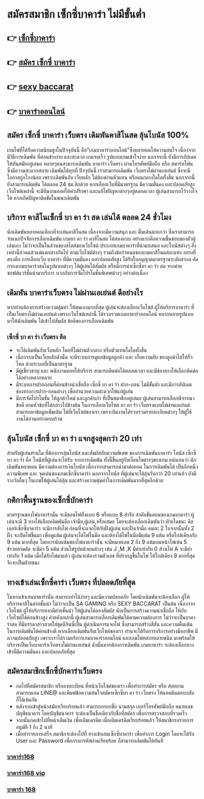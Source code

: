# สมัครสมาชิก เซ็กซี่บาคาร่า ไม่มีขั้นต่ำ

## 👉 [เซ็กซี่บาคาร่า](https://bit.ly/3fKDprD)
## 👉 [สมัคร เซ็กซี่ บาคาร่า](https://bit.ly/3fKDprD)
## 👉 [sexy baccarat](https://bit.ly/3fKDprD)
## 👉 [บาคาร่าออนไลน์](https://bit.ly/3fKDprD)

## สมัคร เซ็กซี่ บาคาร่า เว็บตรง เดิมพันคาสิโนสด ลุ้นโบนัส 100%

เกมไพ่ที่ได้รับความนิยมสูงในปัจจุบันนี้ คือ“เกมบาคาร่าออนไลน์”ซึ่งหลายคนให้ความสนใจ เนื่องจากมีวิธีการเดิมพัน ที่ค่อนข้างง่าย และสะดวก เกมจบเร็ว รูปแบบเกมเข้าใจง่าย นอกจากนี้ ยังมีการอัปเดตให้ทันสมัยอยู่เสมอ หลายๆคนสามารถเดิมพัน บาคาร่า เว็บตรง ผ่านโทรศัพท์มือถือ หรือ สมาร์ทโฟน ซึ่งมีความสะดวกสบาย เดิมพันได้ทุกที่ ปัจจุบันนี้ เราสามารถเดิมพัน เว็บตรงไม่ผ่านเอเย่นต์ ซึ่งจะมีโอกาสถูกโกงน้อย เพราะเดิมพันกับ เว็บหลัก ไม่ต้องผ่านตัวแทน หรือคนกลางใดใดทั้งสิ้น นอกจากนี้ ยังสามารถเดิมพัน ได้ตลอด 24 ชม.อีกด้วย หากเลือกเว็บที่มีมาตรฐาน มีความมั่นคง และปลอดภัยสูง เว็บไซต์เหล่านี้ จะมีทีมงานคอยให้คำปรึกษา และแก้ไขปัญหาต่างๆอยู่ตลอดเวลา ผู้เล่นสามารถไว้วางใจได้ หากเกิดปัญหาติดขัดในขณะเดิมพัน

## บริการ คาสิโนเซ็กซี่ บา คา ร่า สด เล่นได้ ตลอด 24 ชั่วโมง

นักเดิมพันหลายคนเลือกที่จะเล่นคาสิโนสด เนื่องจากมีความสนุก และ ตื่นเต้นมากกว่า ซึ่งเราสามารถจำแนกปัจจัยการเลือกเดิมพัน เกมบา คา ร่า คาสิโนสด ได้สองแบบ อย่างแรกคือความชื่นชอบของตัวผู้เล่นเอง ไม่ว่าจะเป็นในส่วนของสไตล์ของเว็บไซต์ ประเภทเกมบาคาร่าที่นำมาเสนอ และโบนัสต่างๆ สิ่งเหล่านี้ล้วนแล้วแต่แตกต่างกันไป ตามเว็บไซต์ต่างๆ รวมถึงข้อกำหนดของเกมคาสิโนแต่ละแห่ง อย่างที่สองคือ การเลือกเว็บ บาคาร่า ที่มีความมั่นคง และปลอดภัยสูง ได้รับใบอนุญาตมาตรฐานระดับสากล คัดกรองเกมบาคาร่าสดในรูปแบบต่างๆ ให้ผู้เล่นได้สัมผัส หรือมีการนำเซ็กซี่บา คา ร่า สด จากค่ายซอฟต์แวร์ชั้นนำมาบริการ บวกกับการจัดโปรโมชั่นพิเศษต่างๆ อย่างต่อเนื่อง

## เดิมพัน บาคาร่าเว็บตรง ไม่ผ่านเอเย่นต์ ดีอย่างไร

หากท่านต้องการสร้างความคุ้มค่า ให้ตนเองมากที่สุด ผู้เล่นจะต้องเลือกเว็บไซต์ ผู้ให้บริการบาคาร่า ที่เป็นเว็บตรงไม่ผ่านเอเย่นต์ เพราะเว็บไซต์เหล่านี้ ได้รวบรวมเกมบาคาร่าออนไลน์ หลากหลายรูปแบบมาให้นักเดิมพัน ได้เข้าไปสัมผัส ข้อดีของการเลือกเดิมพัน

### เซ็กซี่ บา คา ร่า เว็บตรง คือ
- จะได้เดิมพันกับเว็บหลัก โดยที่ไม่ผ่านตัวกลาง หรือตัวแทนใดใดทั้งสิ้น
- เนื่องจากเป็นเว็บหลักดังนั้น จะมีระบบการดูแลข้อมูลลูกค้า และ เก็บความลับ ของลูกค้าไม่ให้รั่วไหล ด้วยระบบที่เป็นมาตรฐาน
- มีผู้เชี่ยวชาญ และ พนักงานคอยให้บริการ สามารถติดต่อได้ตลอดเวลา และมีช่องทางให้เลือกติดต่อได้อย่างหลากหลาย
- มีระบบการฝากถอนที่ค่อนข้างน่าเชื่อถือ เซ็กซี่ บา คา ร่า ฝาก-ถอน ไม่มีขั้นต่ำ และมีการอัปเดตช่องทางการฝาก-ถอนต่างๆ เพื่ออำนวยความสะดวกให้แก่ผู้เล่น
- มีการจัดโปรโมชั่น ให้ลูกค้าใหม่ และลูกค้าเก่า ที่เป็นสมาชิกอยู่เสมอ
ผู้เล่นสามารถเลือกพิจารณาข้อดี ตามหัวข้อที่ได้กล่าวไปข้างต้น ในการเลือกเว็บไซต์ บา คา ร่า เว็บตรงแบบไม่ผ่านเอเย่นต์ สามารถหาข้อมูลเพิ่มเติม ได้ที่เว็บไซต์ของเรา เพราะทีมงานได้รวบรวมรายละเอียดต่างๆ ให้ผู้ใช้งานได้อ่านอย่างครบถ้วน

## ลุ้นโบนัส เซ็กซี่ บา คา ร่า แจกสูงสุดกว่า 20 เท่า

สำหรับผู้เล่นท่านใด ที่ต้องการลุ้นโบนัส และสัมผัสกับความพิเศษ ของการเดิมพันบาคาร่า โบนัส เซ็กซี่ บา คา ร่า คือ โบนัสที่ผู้เล่นจะได้รับ จากการเดิมพัน ทั้งนี้ขึ้นอยู่กับเงื่อนไขต่างๆของเกม แน่นอนว่า นักเดิมพันหลายคน มีความต้องการเงินโบนัส เนื่องจากสามารถนำมาต่อยอด ในการเดิมพันได้ เป็นอีกหนึ่งความพิเศษ และ จุดเด่นของเกมเซ็กซี่บาคาร่า นอกจากโบนัส ที่ผู้เล่นจะได้ลุ้นรับกว่า 20 เท่าแล้ว ยังมีรางวัลอื่นๆ ในเกมให้ผู้เล่นได้ลุ้น และสร้างความคุ้มค่าในการเดิมพันมากที่สุดอีกด้วย

## กติกาพื้นฐานของเซ็กซี่บักคาร่า

มาตรฐานของไพ่บาคาร่านั้น จะมีขอนไพ่ทั้งแบบ 6 หรือแบบ 8 สำรับ ลำดับขั้นตอนของเกมบาคาร่า ผู้เล่นจะมี 3 ทางให้เลือกเดิมพันคือ เจ้ามือ,ผู้เล่น,หรือเสมอ โดยจะต้องเลือกเดิมพันว่า ฝ่ายใดชนะ ดีลเลอร์เซ็กซี่บาคาร่า จะมีการสับไพ่ ก่อนที่จะแจกให้กับฝั่งผู้เล่น และฝั่งเจ้ามือ คนละ 2 ใบจากนั้นทั้ง 2 ฝั่ง จะเปิดไพ่ขึ้นมา เพื่อดูแต้ม  ผู้เล่นจะได้ไพ่ในมือ และต้องได้ไพ่ในมือมีแต้ม 9 แต้ม หรือใกล้เคียงกับ 9 แต้ม มากที่สุด โดยการนับแต้มของไพ่บาคาร่านั้น จะมีหมายเลข 2 ถึง 9 แต้มบนหน้าไพ่เช่น 5 ข้าวหลามตัด จะมีค่า 5 แต้ม ส่วนไพ่รูปหน้าคนต่างๆ เช่น J ,M ,K มีค่าเท่ากับ 0 ส่วนไพ่ A จะมีค่าเท่ากับ 1 แต้ม เมื่อได้รับไพ่มาแล้ว ผู้เล่นจะต้องรวมตัวเลข ที่ปรากฏขึ้นในไพ่ ให้ใกล้เคียง 9 มากที่สุดจึงจะเป็นฝ่ายชนะ


## ทางเข้าเล่นเซ็กซี่คาร่า เว็บตรง ที่ปลอดภัยที่สุด

ในทางเข้าเล่นบาคาร่านั้น สามารถทำได้ง่ายๆ และมีความปลอดภัย โดยนักเดิมพันจะต้องเลือก ผู้ให้บริการคาสิโนค่ายชั้นนำ ไม่ว่าจะเป็น SA GAMING หรือ SEXY BACCARAT เป็นต้น เนื่องจากเว็บไซต์ ผู้ให้บริการหากมีค่ายชั้นนำ ให้ผู้เล่นได้ลองสัมผัส นับเป็นการสร้างความน่าเชื่อถือ ให้กับเว็บไซต์ได้ค่อนข้างสูง ค่ายดังเหล่านี้ ผู้เล่นสามารถเลือกเดิมพันได้ตามความต้องการ ไม่ว่าจะเป็นบาคาร่าสด ที่มีบรรดาสาวสวยใส่ชุดบีกินนี่เป็น ผู้ดำเนินการแจกไพ่ ซึ่งสามารถสร้างสีสัน และความตื่นเต้น ในการเดิมพันได้ค่อนข้างดี หากเลือกเดิมพันกับเว็บไซต์ของเรา ท่านจะได้รับการบริการอย่างมืออาชีพ มีความปลอดภัยสูง เพราะเราได้รวมบริการเกมบาคาร่าออนไลน์ และเกมไพ่หลากหลายชนิด มาพร้อมให้บริการเป็นเว็บบาคาร่าเว็บตรงไม่ผ่านเอเย่นต์ ดังนั้นหากต้องการเดิมพัน เกมบาคาร่า จะต้องเลือกทางเข้าที่มีความมั่นคง และปลอดภัยที่สุด

## สมัครสมาชิกเซ็กซี่บักคาร่าเว็บตรง

- กดไปที่สมัครสมาชิก หรือลงทะเบียน ที่หน้าเว็บไซต์ของเรา เพื่อทำการสมัคร หรือ สอยถาม สามารถแอด LINE@ และพิมพ์ข้อความสนใจสมัครเซ็กซี่บา คา ร่า เว็บตรง ให้แอดมินตอบกลับก็ได้เช่นกัน
- หลังจากเข้าสู่หน้าสมัครเรียบร้อยแล้ว สามารถกรอกชื่อ นามสกุล เบอร์โทรศัพท์มือถือ หมายเลขบัญชีธนาคาร โดยบัญชีธนาคาร จะต้องเป็นชื่อเดียวกับชื่อที่สมัคร เพื่อการตรวจสอบที่รวดเร็ว
- จากนั้นกดเข้าไปที่หน้าเติมเงิน เพื่อเติมเครดิต เมื่อเติมเครดิตเรียบร้อยแล้ว ให้สมาชิกรอรายการอนุมัติ 1 ถึง 2 นาที
- เมื่อทำรายการเสร็จ สมาชิกจะต้องไปที่ ทางเข้าเล่นเซ็กซี่บาคาร่า เพื่อทำการ  Login โดยจะได้รับ User และ Password เพื่อกรอกรหัสผ่านเรียบร้อย ก็สามารถเดิมพันได้ทันที


### [บาคาร่า168](https://atom.io/packages/%E0%B8%9A%E0%B8%B2%E0%B8%84%E0%B8%B2%E0%B8%A3%E0%B9%88%E0%B8%B2168%20%E0%B8%AA%E0%B8%A1%E0%B8%B1%E0%B8%84%E0%B8%A3%E0%B8%9A%E0%B8%B2%E0%B8%84%E0%B8%B2%E0%B8%A3%E0%B9%88%E0%B8%B2%E0%B8%9F%E0%B8%A3%E0%B8%B5)

### [บาคาร่า168 vip](https://atom.io/themes/%E0%B8%9A%E0%B8%B2%E0%B8%84%E0%B8%B2%E0%B8%A3%E0%B9%88%E0%B8%B2168%20vip%20%E0%B8%97%E0%B8%B2%E0%B8%87%E0%B9%80%E0%B8%82%E0%B9%89%E0%B8%B2%E0%B9%80%E0%B8%A5%E0%B9%88%E0%B8%99)

### [บาคาร่า 168](https://atom.io/themes/%E0%B8%9A%E0%B8%B2%E0%B8%84%E0%B8%B2%E0%B8%A3%E0%B9%88%E0%B8%B2%20168%20%E0%B8%84%E0%B8%B2%E0%B8%AA%E0%B8%B4%E0%B9%82%E0%B8%99%E0%B8%AD%E0%B8%AD%E0%B8%99%E0%B9%84%E0%B8%A5%E0%B8%99%E0%B9%8C%20%E0%B8%AD%E0%B8%B1%E0%B8%99%E0%B8%94%E0%B8%B1%E0%B8%9A%201)
